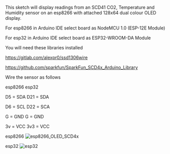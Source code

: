 This sketch will display readings from an SCD41 CO2, Temperature and Humidity sensor on an esp8266 with attached 128x64 dual colour OLED display.

For esp8266 in Arduino IDE select board as NodeMCU 1.0 (ESP-12E Module)

For esp32 in Arduino IDE select board as ESP32-WROOM-DA Module

You will need these libraries installed

https://gitlab.com/alexpr0/ssd1306wire

https://github.com/sparkfun/SparkFun_SCD4x_Arduino_Library


Wire the sensor as follows

esp8266         esp32

D5 = SDA        D21 = SDA

D6 = SCL        D22 = SCA

G  = GND          G = GND

3v = VCC        3v3 = VCC

esp8266
![esp8266_OLED_SCD4x](https://github.com/user-attachments/assets/a8107330-041d-4b50-8562-1839177a33de)


esp32
![esp32](https://github.com/user-attachments/assets/be00bb1c-07bf-45d5-9122-61298363b003)

